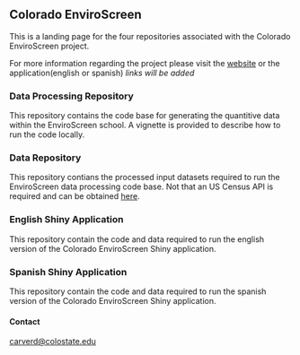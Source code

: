 ## Colorado EnviroScreen 

This is a landing page for the four repositories associated with the Colorado EnviroScreen project. 

For more information regarding the project please visit the [website](https://cdphe.colorado.gov/enviroscreen) or the application(english or spanish) *links will be added* 



### Data Processing Repository 

This repository contains the code base for generating the quantitive data within the EnviroScreen school. A vignette is provided to describe how to run the code locally. 


### Data Repository

This repository contians the processed input datasets required to run the EnviroScreen data processing code base. Not that an US Census API is required and can be obtained [here](https://api.census.gov/data/key_signup.html). 

### English Shiny Application 

This repository contain the code and data required to run the english version of the Colorado EnviroScreen Shiny application. 

### Spanish Shiny Application 

This repository contain the code and data required to run the spanish version of the Colorado EnviroScreen Shiny application.

#### Contact
carverd@colostate.edu 
